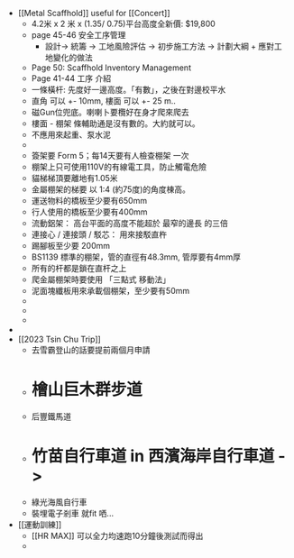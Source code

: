 - [[Metal Scaffhold]] useful for [[Concert]]
	- 4.2米 x 2 米  x  (1.35/ 0.75)平台高度全新價:  $19,800
	- page 45-46 安全工序管理
		- 設計-> 統籌 -> 工地風險評估 -> 初步施工方法 -> 計劃大綱 + 應對工地變化的做法
	- Page 50: Scaffhold Inventory Management
	- Page 41-44 工序 介紹
	- 一條橫杆: 先度好一邊高度。「有數」，之後在對邊校平水
	- 直角 可以 +- 10mm, 樓面 可以 +- 25 m..
	- 磁Gun位兜底。喇喇卜要欖好在身才爬來爬去
	- 樓面  - 棚架 條輔助通是沒有數的。大約就可以。
	- 不應用來起重、泵水泥
	-
	- 簽架要 Form 5；每14天要有人檢查棚架 一次
	- 棚架上只可使用110V的有線電工具，防止觸電危險
	- 貓梯梯頂要離地有1.05米
	- 金屬棚架的梯要 以 1:4 (約75度)的角度棟高。
	- 運送物料的橋板至少要有650mm
	- 行人使用的橋板至少要有400mm
	- 流動鋁架： 高台平面的高度不能超於 最窄的邊長 的三倍
	- 連接心 / 連接頭 / 駁芯：  用來接駁直杵
	- 踢腳板至少要 200mm
	- BS1139 標準的棚架，管的直徑有48.3mm,  管厚要有4mm厚
	- 所有的杆都是鎖在直杆之上
	- 爬金屬棚架時要使用 「三點式 移動法」
	- 泥面塊纖板用來承載個棚架，至少要有50mm
	-
	-
	-
-
- [[2023 Tsin Chu Trip]]
	- 去雪霸登山的話要提前兩個月申請
	- # 檜山巨木群步道
	- 后豐鐵馬道
	- # 竹苗自行車道 in 西濱海岸自行車道 ->
	- 綠光海風自行車
	- 裝埋電子剎車 就fit 哂...
- [[運動訓練]]
	- [[HR MAX]] 可以全力均速跑10分鐘後測試而得出
	-
